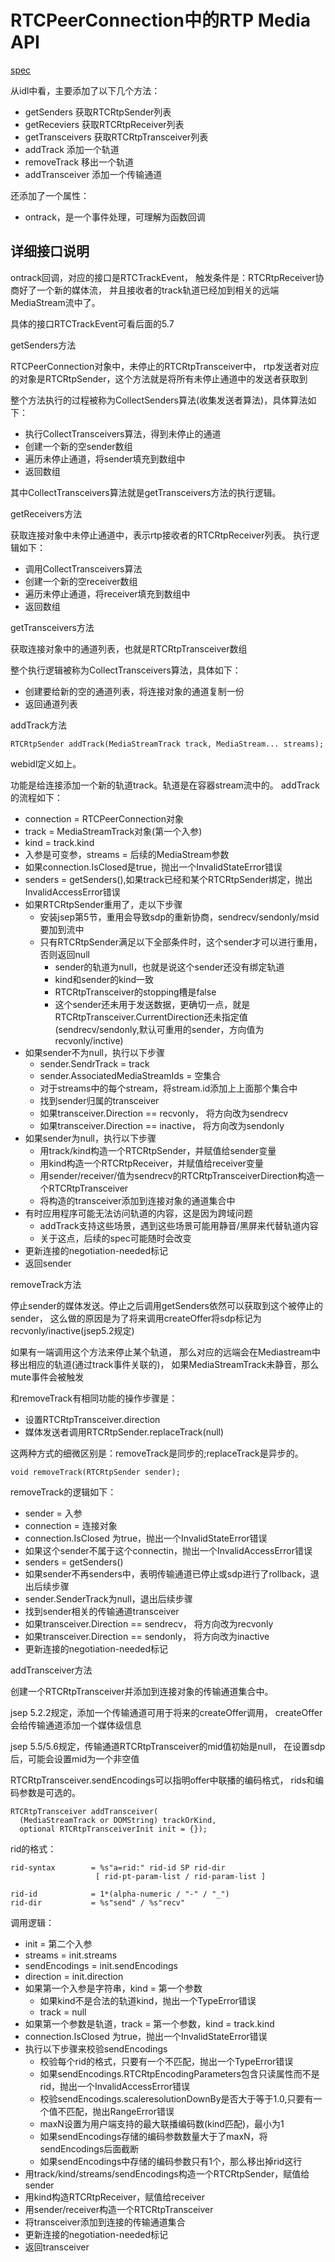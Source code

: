 # RTCPeerConnection中的RTP Media API

[spec](https://www.w3.org/TR/webrtc/#rtcpeerconnection-interface-extensions)

从idl中看，主要添加了以下几个方法：

- getSenders 获取RTCRtpSender列表
- getReceviers 获取RTCRtpReceiver列表
- getTransceivers 获取RTCRtpTransceiver列表
- addTrack 添加一个轨道
- removeTrack 移出一个轨道
- addTransceiver 添加一个传输通道

还添加了一个属性：

- ontrack，是一个事件处理，可理解为函数回调

## 详细接口说明

ontrack回调，对应的接口是RTCTrackEvent，
触发条件是：RTCRtpReceiver协商好了一个新的媒体流，
并且接收者的track轨道已经加到相关的远端MediaStream流中了。

具体的接口RTCTrackEvent可看后面的5.7

getSenders方法

RTCPeerConnection对象中，未停止的RTCRtpTransceiver中，
rtp发送者对应的对象是RTCRtpSender，这个方法就是将所有未停止通道中的发送者获取到

整个方法执行的过程被称为CollectSenders算法(收集发送者算法)，具体算法如下：

- 执行CollectTransceivers算法，得到未停止的通道
- 创建一个新的空sender数组
- 遍历未停止通道，将sender填充到数组中
- 返回数组

其中CollectTransceivers算法就是getTransceivers方法的执行逻辑。

getReceivers方法

获取连接对象中未停止通道中，表示rtp接收者的RTCRtpReceiver列表。
执行逻辑如下：

- 调用CollectTransceivers算法
- 创建一个新的空receiver数组
- 遍历未停止通道，将receiver填充到数组中
- 返回数组

getTransceivers方法

获取连接对象中的通道列表，也就是RTCRtpTransceiver数组

整个执行逻辑被称为CollectTransceivers算法，具体如下：

- 创建要给新的空的通道列表，将连接对象的通道复制一份
- 返回通道列表

addTrack方法

    RTCRtpSender addTrack(MediaStreamTrack track, MediaStream... streams);

webidl定义如上。

功能是给连接添加一个新的轨道track。轨道是在容器stream流中的。
addTrack的流程如下：

- connection = RTCPeerConnection对象
- track = MediaStreamTrack对象(第一个入参)
- kind = track.kind
- 入参是可变参，streams = 后续的MediaStream参数
- 如果connection.IsClosed是true，抛出一个InvalidStateError错误
- senders = getSenders(),如果track已经和某个RTCRtpSender绑定，抛出InvalidAccessError错误
- 如果RTCRtpSender重用了，走以下步骤
  - 安装jsep第5节，重用会导致sdp的重新协商，sendrecv/sendonly/msid要加到流中
  - 只有RTCRtpSender满足以下全部条件时，这个sender才可以进行重用，否则返回null
    - sender的轨道为null，也就是说这个sender还没有绑定轨道
    - kind和sender的kind一致
    - RTCRtpTransceiver的stopping槽是false
    - 这个sender还未用于发送数据，更确切一点，就是RTCRtpTransceiver.CurrentDirection还未指定值(sendrecv/sendonly,默认可重用的sender，方向值为recvonly/inctive)
- 如果sender不为null，执行以下步骤
  - sender.SendrTrack = track
  - sender.AssociatedMediaStreamIds = 空集合
  - 对于streams中的每个stream，将stream.id添加上上面那个集合中
  - 找到sender归属的transceiver
  - 如果transceiver.Direction == recvonly， 将方向改为sendrecv
  - 如果transceiver.Direction == inactive， 将方向改为sendonly
- 如果sender为null，执行以下步骤
  - 用track/kind构造一个RTCRtpSender，并赋值给sender变量
  - 用kind构造一个RTCRtpReceiver，并赋值给receiver变量
  - 用sender/receiver/值为sendrecv的RTCRtpTransceiverDirection构造一个RTCRtpTransceiver
  - 将构造的transceiver添加到连接对象的通道集合中
- 有时应用程序可能无法访问轨道的内容，这是因为跨域问题
  - addTrack支持这些场景，遇到这些场景可能用静音/黑屏来代替轨道内容
  - 关于这点，后续的spec可能随时会改变
- 更新连接的negotiation-needed标记
- 返回sender

removeTrack方法

停止sender的媒体发送。停止之后调用getSenders依然可以获取到这个被停止的sender，
这么做的原因是为了将来调用createOffer将sdp标记为recvonly/inactive(jsep5.2规定)

如果有一端调用这个方法来停止某个轨道，
那么对应的远端会在Mediastream中移出相应的轨道(通过track事件关联的)，
如果MediaStreamTrack未静音，那么mute事件会被触发

和removeTrack有相同功能的操作步骤是：

- 设置RTCRtpTransceiver.direction
- 媒体发送者调用RTCRtpSender.replaceTrack(null)

这两种方式的细微区别是：removeTrack是同步的;replaceTrack是异步的。

    void removeTrack(RTCRtpSender sender);

removeTrack的逻辑如下：

- sender = 入参
- connection = 连接对象
- connection.IsClosed 为true，抛出一个InvalidStateError错误
- 如果这个sender不属于这个connectin，抛出一个InvalidAccessError错误
- senders = getSenders()
- 如果sender不再senders中，表明传输通道已停止或sdp进行了rollback，退出后续步骤
- sender.SenderTrack为null，退出后续步骤
- 找到sender相关的传输通道transceiver
- 如果transceiver.Direction == sendrecv， 将方向改为recvonly
- 如果transceiver.Direction == sendonly， 将方向改为inactive
- 更新连接的negotiation-needed标记

addTransceiver方法

创建一个RTCRtpTransceiver并添加到连接对象的传输通道集合中。

jsep 5.2.2规定，添加一个传输通道可用于将来的createOffer调用，
createOffer会给传输通道添加一个媒体级信息

jsep 5.5/5.6规定，传输通道RTCRtpTransceiver的mid值初始是null，
在设置sdp后，可能会设置mid为一个非空值

RTCRtpTransceiver.sendEncodings可以指明offer中联播的编码格式，
rids和编码参数是可选的。

    RTCRtpTransceiver addTransceiver(
      (MediaStreamTrack or DOMString) trackOrKind,
      optional RTCRtpTransceiverInit init = {});

rid的格式：

    rid-syntax        = %s"a=rid:" rid-id SP rid-dir
                       [ rid-pt-param-list / rid-param-list ]

    rid-id            = 1*(alpha-numeric / "-" / "_")
    rid-dir           = %s"send" / %s"recv"

调用逻辑：

- init = 第二个入参
- streams = init.streams
- sendEncodings = init.sendEncodings
- direction = init.direction
- 如果第一个入参是字符串，kind = 第一个参数
  - 如果kind不是合法的轨道kind，抛出一个TypeError错误
  - track = null
- 如果第一个参数是轨道，track = 第一个参数，kind = track.kind
- connection.IsClosed 为true，抛出一个InvalidStateError错误
- 执行以下步骤来校验sendEncodings
  - 校验每个rid的格式，只要有一个不匹配，抛出一个TypeError错误
  - 如果sendEncodings.RTCRtpEncodingParameters包含只读属性而不是rid，抛出一个InvalidAccessError错误
  - 校验sendEncodings.scaleresolutionDownBy是否大于等于1.0,只要有一个值不匹配，抛出RangeError错误
  - maxN设置为用户端支持的最大联播编码数(kind匹配)，最小为1
  - 如果sendEncodings存储的编码参数数量大于了maxN，将sendEncodings后面截断
  - 如果sendEncodings中存储的编码参数只有1个，那么移出掉rid这行
- 用track/kind/streams/sendEncodings构造一个RTCRtpSender，赋值给sender
- 用kind构造RTCRtpReceiver，赋值给receiver
- 用sender/receiver构造一个RTCRtpTransceiver
- 将transceiver添加到连接的传输通道集合
- 更新连接的negotiation-needed标记
- 返回transceiver

